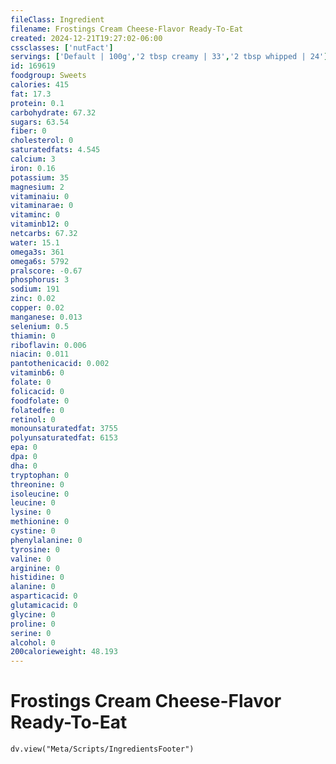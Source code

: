 ```yaml
---
fileClass: Ingredient
filename: Frostings Cream Cheese-Flavor Ready-To-Eat
created: 2024-12-21T19:27:02-06:00
cssclasses: ['nutFact']
servings: ['Default | 100g','2 tbsp creamy | 33','2 tbsp whipped | 24']
id: 169619
foodgroup: Sweets
calories: 415
fat: 17.3
protein: 0.1
carbohydrate: 67.32
sugars: 63.54
fiber: 0
cholesterol: 0
saturatedfats: 4.545
calcium: 3
iron: 0.16
potassium: 35
magnesium: 2
vitaminaiu: 0
vitaminarae: 0
vitaminc: 0
vitaminb12: 0
netcarbs: 67.32
water: 15.1
omega3s: 361
omega6s: 5792
pralscore: -0.67
phosphorus: 3
sodium: 191
zinc: 0.02
copper: 0.02
manganese: 0.013
selenium: 0.5
thiamin: 0
riboflavin: 0.006
niacin: 0.011
pantothenicacid: 0.002
vitaminb6: 0
folate: 0
folicacid: 0
foodfolate: 0
folatedfe: 0
retinol: 0
monounsaturatedfat: 3755
polyunsaturatedfat: 6153
epa: 0
dpa: 0
dha: 0
tryptophan: 0
threonine: 0
isoleucine: 0
leucine: 0
lysine: 0
methionine: 0
cystine: 0
phenylalanine: 0
tyrosine: 0
valine: 0
arginine: 0
histidine: 0
alanine: 0
asparticacid: 0
glutamicacid: 0
glycine: 0
proline: 0
serine: 0
alcohol: 0
200calorieweight: 48.193
---
```


# Frostings Cream Cheese-Flavor Ready-To-Eat

```dataviewjs
dv.view("Meta/Scripts/IngredientsFooter")
```